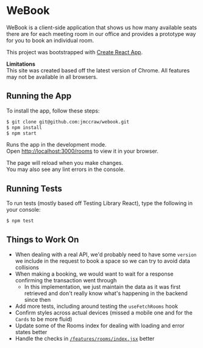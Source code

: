 # WeBook

WeBook is a client-side application that shows us how many available seats there are for each meeting room in our office and provides a prototype way for you to book an individual room.

This project was bootstrapped with [Create React App](https://github.com/facebook/create-react-app).

**Limitations**\
This site was created based off the latest version of Chrome. All features may not be available in all browsers.

## Running the App

To install the app, follow these steps:

```bash
$ git clone git@github.com:jmccraw/webook.git
$ npm install
$ npm start
```

Runs the app in the development mode.\
Open [http://localhost:3000/rooms](http://localhost:3000/rooms) to view it in your browser.

The page will reload when you make changes.\
You may also see any lint errors in the console.

## Running Tests

To run tests (mostly based off Testing Library React), type the following in your console:

```bash
$ npm test
```

## Things to Work On
* When dealing with a real API, we'd probably need to have some `version` we include in the request to book a space so we can try to avoid data collisions
* When making a booking, we would want to wait for a response confirming the transaction went through
  * In this implementation, we just maintain the data as it was first retrieved and don't really know what's happening in the backend since then
* Add more tests, including around testing the `useFetchRooms` hook
* Confirm styles across actual devices (missed a mobile one and for the `Cards` to be more fluid)
* Update some of the Rooms index for dealing with loading and error states better
* Handle the checks in [`/features/rooms/index.jsx`](https://github.com/jmccraw/webook/blob/3aeb2d895cc67e299446cc19e5dd4b8d39c5153c/src/features/rooms/index.jsx#L26) better
